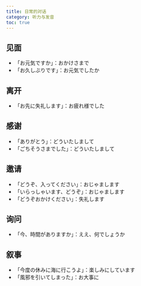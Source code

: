 ```yaml
---
title: 日常的对话
category: 听力与发音
toc: true
---
```


## 见面

- 「お元気ですか」：おかけさまで
- 「お久しぶりです」：お元気でしたか

## 离开

- 「お先に失礼します」：お疲れ様でした

## 感谢

- 「ありがとう」：どういたしまして
- 「ごちそうさまでした」：どういたしまして

## 邀请

- 「どうぞ、入ってください」：おじゃまします
- 「いらっしゃいます、どうぞ」：おじゃまします
- 「どうぞおかけください」：失礼します

## 询问

- 「今、時間がありますか」：ええ、何でしょうか

## 叙事

- 「今度の休みに海に行こうよ」：楽しみにしています
- 「風邪を引いてしまった」：お大事に
